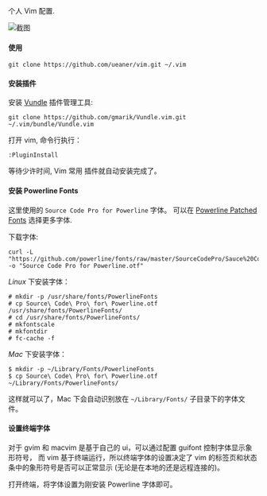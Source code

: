  个人 Vim 配置.

![截图](preview.png)

#### 使用

    git clone https://github.com/ueaner/vim.git ~/.vim

#### 安装插件

安装 [Vundle](https://github.com/gmarik/Vundle.vim) 插件管理工具:

    git clone https://github.com/gmarik/Vundle.vim.git ~/.vim/bundle/Vundle.vim

打开 vim, 命令行执行：

    :PluginInstall

等待少许时间, Vim 常用 插件就自动安装完成了。

#### 安装 Powerline Fonts

这里使用的 `Source Code Pro for Powerline` 字体。
可以在 [Powerline Patched Fonts](https://github.com/powerline/fonts) 选择更多字体.

下载字体:

    curl -L "https://github.com/powerline/fonts/raw/master/SourceCodePro/Sauce%20Code%20Powerline%20Regular.otf" -o "Source Code Pro for Powerline.otf"

*Linux* 下安装字体：

    # mkdir -p /usr/share/fonts/PowerlineFonts
    # cp Source\ Code\ Pro\ for\ Powerline.otf /usr/share/fonts/PowerlineFonts/
    # cd /usr/share/fonts/PowerlineFonts/
    # mkfontscale
    # mkfontdir
    # fc-cache -f

*Mac* 下安装字体：

    $ mkdir -p ~/Library/Fonts/PowerlineFonts
    $ cp Source\ Code\ Pro\ for\ Powerline.otf ~/Library/Fonts/PowerlineFonts/

这样就可以了，Mac 下会自动识别放在 `~/Library/Fonts/` 子目录下的字体文件。

#### 设置终端字体

对于 gvim 和 macvim 是基于自己的 ui，可以通过配置 guifont 控制字体显示象形符号，
而 vim 基于终端运行，所以终端字体的设置决定了 vim 的标签页和状态条中的象形符号是否可以正常显示
(无论是在本地的还是远程连接的)。

打开终端，将字体设置为刚安装 Powerline 字体即可。
